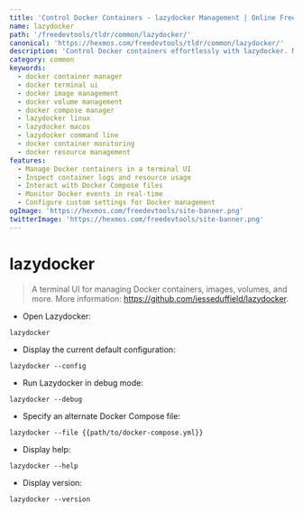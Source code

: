 ```yaml
---
title: 'Control Docker Containers - lazydocker Management | Online Free DevTools by Hexmos'
name: lazydocker
path: '/freedevtools/tldr/common/lazydocker/'
canonical: 'https://hexmos.com/freedevtools/tldr/common/lazydocker/'
description: 'Control Docker containers effortlessly with lazydocker. Manage images, volumes, and networks through a terminal UI. Free online tool, no registration required.'
category: common
keywords:
  - docker container manager
  - docker terminal ui
  - docker image management
  - docker volume management
  - docker compose manager
  - lazydocker linux
  - lazydocker macos
  - lazydocker command line
  - docker container monitoring
  - docker resource management
features:
  - Manage Docker containers in a terminal UI
  - Inspect container logs and resource usage
  - Interact with Docker Compose files
  - Monitor Docker events in real-time
  - Configure custom settings for Docker management
ogImage: 'https://hexmos.com/freedevtools/site-banner.png'
twitterImage: 'https://hexmos.com/freedevtools/site-banner.png'
---
```


# lazydocker

> A terminal UI for managing Docker containers, images, volumes, and more.
> More information: <https://github.com/jesseduffield/lazydocker>.

- Open Lazydocker:

`lazydocker`

- Display the current default configuration:

`lazydocker --config`

- Run Lazydocker in debug mode:

`lazydocker --debug`

- Specify an alternate Docker Compose file:

`lazydocker --file {{path/to/docker-compose.yml}}`

- Display help:

`lazydocker --help`

- Display version:

`lazydocker --version`
